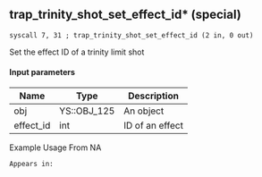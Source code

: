 ## trap_trinity_shot_set_effect_id* (special)

`syscall 7, 31 ; trap_trinity_shot_set_effect_id (2 in, 0 out)`

Set the effect ID of a trinity limit shot

#### Input parameters
| Name | Type | Description
|------|------|------------
| obj   | YS::OBJ_125   | An object
| effect_id   | int   | ID of an effect


Example Usage From NA






	Appears in:



